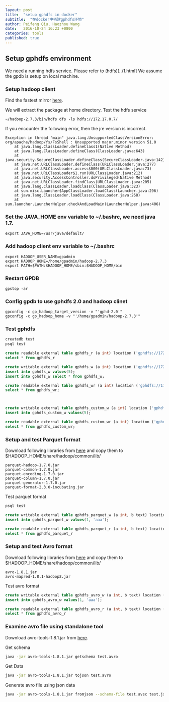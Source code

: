 ```yaml
---
layout: post
title:  "setup gphdfs in docker"
subtitle:  "在docker中搭建gphdfs环境"
author: Peifeng Qiu, Haozhou Wang
date:   2016-10-24 16:23 +0800
categories: tools
published: true
---
```


## Setup gphdfs environment

We need a running hdfs service. Please refer to (hdfs)[../1.html]
We assume the gpdb is setup on local machine.

### Setup hadoop client

Find the fastest mirror [here](http://www.apache.org/dyn/closer.cgi/hadoop/common/hadoop-2.7.3/hadoop-2.7.3.tar.gz).

We will extract the package at home directory.
Test the hdfs service

```
~/hadoop-2.7.3/bin/hdfs dfs -ls hdfs://172.17.0.7/
```

If you encounter the following error, then the jre version is incorrect.
```
Exception in thread "main" java.lang.UnsupportedClassVersionError: org/apache/hadoop/fs/FsShell : Unsupported major.minor version 51.0
	at java.lang.ClassLoader.defineClass1(Native Method)
	at java.lang.ClassLoader.defineClass(ClassLoader.java:643)
	at java.security.SecureClassLoader.defineClass(SecureClassLoader.java:142)
	at java.net.URLClassLoader.defineClass(URLClassLoader.java:277)
	at java.net.URLClassLoader.access$000(URLClassLoader.java:73)
	at java.net.URLClassLoader$1.run(URLClassLoader.java:212)
	at java.security.AccessController.doPrivileged(Native Method)
	at java.net.URLClassLoader.findClass(URLClassLoader.java:205)
	at java.lang.ClassLoader.loadClass(ClassLoader.java:323)
	at sun.misc.Launcher$AppClassLoader.loadClass(Launcher.java:296)
	at java.lang.ClassLoader.loadClass(ClassLoader.java:268)
	at sun.launcher.LauncherHelper.checkAndLoadMain(LauncherHelper.java:406)
```

### Set the JAVA_HOME env variable to ~/.bashrc, we need java 1.7.

```
export JAVA_HOME=/usr/java/default/

```

### Add hadoop client env variable to ~/.bashrc

```
export HADOOP_USER_NAME=gpadmin
export HADOOP_HOME=/home/gpadmin/hadoop-2.7.3
export PATH=$PATH:$HADOOP_HOME/sbin:$HADOOP_HOME/bin
```

### Restart GPDB
```
gpstop -ar
``` 

### Config gpdb to use gphdfs 2.0 and hadoop clinet

```
gpconfig -c gp_hadoop_target_version -v "'gphd-2.0'"
gpconfig -c gp_hadoop_home -v "'/home/gpadmin/hadoop-2.7.3'"
```

### Test gphdfs

```sql
createdb test
psql test

create readable external table gphdfs_r (a int) location ('gphdfs://172.17.0.7/abc.txt') format 'text';
select * from gphdfs_r

create writable external table gphdfs_w (a int) location ('gphdfs://172.17.0.7/g/') format 'text';
insert into gphdfs_w values(5);
insert into gphdfs_w select * from gphdfs_w;

create readable external table gphdfs_wr (a int) location ('gphdfs://172.17.0.7/g/') format 'text';
select * from gphdfs_wr;



create writable external table gphdfs_custom_w (a int) location ('gphdfs://172.17.0.7/g/') format 'custom' (formatter='gphdfs_export');;
insert into gphdfs_custom_w values(5);

create readable external table gphdfs_custom_wr (a int) location ('gphdfs://172.17.0.7/g/') format 'custom' (formatter='gphdfs_import');;
select * from gphdfs_custom_wr;


```

### Setup and test Parquet format

Download following libraries from [here](http://search.maven.org/#search%7Cga%7C1%7Cparquet) and copy them to $HADOOP_HOME/share/hadoop/common/lib/

```
parquet-hadoop-1.7.0.jar
parquet-common-1.7.0.jar
parquet-encoding-1.7.0.jar
parquet-column-1.7.0.jar
parquet-generator-1.7.0.jar
parquet-format-2.3.0-incubating.jar
```

Test parquet format

```sql
psql test

create writable external table gphdfs_parquet_w (a int, b text) location ('gphdfs://172.17.0.7/parquet/') format 'parquet';
insert into gphdfs_parquet_w values(1, 'aaa');

create readable external table gphdfs_parquet_r (a int, b text) location ('gphdfs://172.17.0.7/parquet/') format 'parquet';
select * from gphdfs_parquet_r
```


### Setup and test Avro format

Download following libraries from [here](http://www.apache.org/dyn/closer.cgi/avro/) and copy them to $HADOOP_HOME/share/hadoop/common/lib/

```
avro-1.8.1.jar
avro-mapred-1.8.1-hadoop2.jar
```

Test avro format

```sql
create writable external table gphdfs_avro_w (a int, b text) location ('gphdfs://172.17.0.7/test/avro/') format 'avro';
insert into gphdfs_avro_w values(1, 'aaa');

create readable external table gphdfs_avro_r (a int, b text) location ('gphdfs://172.17.0.7/test/avro/') format 'avro';
select * from gphdfs_avro_r
```

### Examine avro file using standalone tool

Download avro-tools-1.8.1.jar  from [here](http://www.apache.org/dyn/closer.cgi/avro/).

Get schema
```sh
java -jar avro-tools-1.8.1.jar getschema test.avro
```

Get Data
```sh
java -jar avro-tools-1.8.1.jar tojson test.avro
```

Generate avro file using json data
```sh
java -jar avro-tools-1.8.1.jar fromjson --schema-file test.avsc test.json >test.avro
```